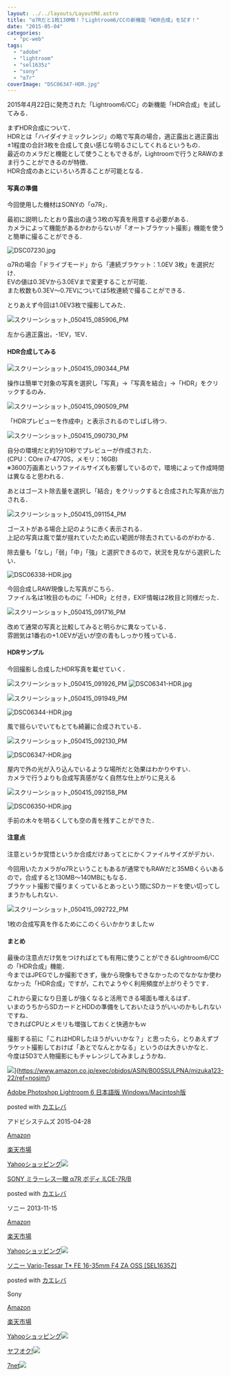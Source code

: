 ```yaml
---
layout: ../../layouts/LayoutMd.astro
title: "α7Rだと1枚130MB！？Lightroom6/CCの新機能「HDR合成」を試す！"
date: "2015-05-04"
categories: 
  - "pc-web"
tags: 
  - "adobe"
  - "lightroom"
  - "sel1635z"
  - "sony"
  - "α7r"
coverImage: "DSC06347-HDR.jpg"
---
```


2015年4月22日に発売された「Lightroom6/CC」の新機能「HDR合成」を試してみる．

まずHDR合成について．  
HDRとは「ハイダイナミックレンジ」の略で写真の場合，適正露出と適正露出±1程度の合計3枚を合成して良い感じな明るさにしてくれるというもの．  
最近のカメラだと機能として使うこともできるが，Lightroomで行うとRAWのまま行うことができるのが特徴．  
HDR合成のあとにいろいろ弄ることが可能となる．

#### 写真の準備

今回使用した機材はSONYの「α7R」．

最初に説明したとおり露出の違う3枚の写真を用意する必要がある．  
カメラによって機能があるかわからないが「オートブラケット撮影」機能を使うと簡単に撮ることができる．

![DSC07230.jpg](/archive/images/17366505145_d4407fcb86_b.jpg)

α7Rの場合「ドライブモード」から「連続ブラケット：1.0EV 3枚」を選択だけ．  
EVの値は0.3EVから3.0EVまで変更することが可能．  
また枚数も0.3EV～0.7EVについては5枚連続で撮ることができる．

とりあえず今回は1.0EV3枚で撮影してみた．

![スクリーンショット_050415_085906_PM](/archive/images/050415_085906_PM.jpg "スクリーンショット_050415_085906_PM")

左から適正露出，-1EV，1EV．

#### HDR合成してみる

![スクリーンショット_050415_090344_PM](/archive/images/050415_090344_PM.jpg "スクリーンショット_050415_090344_PM")

操作は簡単で対象の写真を選択し「写真」→「写真を結合」→「HDR」をクリックするのみ．

![スクリーンショット_050415_090509_PM](/archive/images/050415_090509_PM.jpg "スクリーンショット_050415_090509_PM")

「HDRプレビューを作成中」と表示されるのでしばし待つ．

![スクリーンショット_050415_090730_PM](/archive/images/050415_090730_PM.jpg "スクリーンショット_050415_090730_PM")

自分の環境だと約1分10秒でプレビューが作成された．  
(CPU：COre i7-4770S，メモリ：16GB)  
※3600万画素というファイルサイズも影響しているので，環境によって作成時間は異なると思われる．

あとはゴースト除去量を選択し「結合」をクリックすると合成された写真が出力される．

![スクリーンショット_050415_091154_PM](/archive/images/050415_091154_PM.jpg "スクリーンショット_050415_091154_PM")

ゴーストがある場合上記のように赤く表示される．  
上記の写真は風で葉が揺れていたため広い範囲が除去されているのがわかる．

除去量も「なし」「弱」「中」「強」と選択できるので，状況を見ながら選択したい．

![DSC06338-HDR.jpg](/archive/images/17366449095_5865a37b63_b.jpg)

今回合成しRAW現像した写真がこちら．  
ファイル名は1枚目のものに「-HDR」と付き，EXIF情報は2枚目と同様だった．

![スクリーンショット_050415_091716_PM](/archive/images/050415_091716_PM.jpg "スクリーンショット_050415_091716_PM")

改めて通常の写真と比較してみると明らかに異なっている．  
雰囲気は1番右の+1.0EVが近いが空の青もしっかり残っている．

#### HDRサンプル

今回撮影し合成したHDR写真を載せていく．

![スクリーンショット_050415_091926_PM](/archive/images/050415_091926_PM.jpg "スクリーンショット_050415_091926_PM") ![DSC06341-HDR.jpg](/archive/images/16743953354_9149120f85_b.jpg)

![スクリーンショット_050415_091949_PM](/archive/images/050415_091949_PM.jpg "スクリーンショット_050415_091949_PM")

![DSC06344-HDR.jpg](/archive/images/16746203763_79268e90b0_b.jpg)

風で揺らいでいてもとても綺麗に合成されている．

![スクリーンショット_050415_092130_PM](/archive/images/050415_092130_PM.jpg "スクリーンショット_050415_092130_PM")

![DSC06347-HDR.jpg](/archive/images/16746216393_c52ac74cd6_b.jpg)

屋内で外の光が入り込んでいるような場所だと効果はわかりやすい．  
カメラで行うよりも合成写真感がなく自然な仕上がりに見える

![スクリーンショット_050415_092158_PM](/archive/images/050415_092158_PM.jpg "スクリーンショット_050415_092158_PM")

![DSC06350-HDR.jpg](/archive/images/17340544686_51bf711686_b.jpg)

手前の木々を明るくしても空の青を残すことができた．

#### 注意点

注意というか覚悟というか合成だけあってとにかくファイルサイズがデカい．

今回用いたカメラがα7Rということもあるが通常でもRAWだと35MBくらいあるので，合成すると130MB～140MBにもなる．  
ブラケット撮影で撮りまくっているとあっという間にSDカードを使い切ってしまうかもしれない．

![スクリーンショット_050415_092722_PM](/archive/images/050415_092722_PM.jpg "スクリーンショット_050415_092722_PM")

1枚の合成写真を作るためにこのくらいかかりましたｗ

#### まとめ

最後の注意点だけ気をつければとても有用に使うことができるLightroom6/CCの「HDR合成」機能．  
今まではJPEGでしか撮影できず，後から現像もできなかったのでなかなか使わなかった「HDR合成」ですが，これでようやく利用頻度が上がりそうです．

これから夏になり日差しが強くなると活用できる場面も増えるはず．  
いまのうちからSDカードとHDDの準備をしておいたほうがいいのかもしれないですね．  
できればCPUとメモリも増強しておくと快適かもｗ

撮影する前に「これはHDRしたほうがいいかな？」と思ったら，とりあえずブラケット撮影しておけば「あとでなんとかなる」というのは大きいかなと．  
今度は5D3で人物撮影にもチャレンジしてみましょうかね．

![](/archive/images/513ZAPlqdpL._SL160_.jpg)](https://www.amazon.co.jp/exec/obidos/ASIN/B00SSULPNA/mizuka123-22/ref=nosim/)

[Adobe Photoshop Lightroom 6 日本語版 Windows/Macintosh版](https://www.amazon.co.jp/exec/obidos/ASIN/B00SSULPNA/mizuka123-22/ref=nosim/)

posted with [カエレバ](http://kaereba.com)

アドビシステムズ 2015-04-28

[Amazon](http://www.amazon.co.jp/gp/search?keywords=Adobe%20Photoshop%20Lightroom%206%20%93%FA%96%7B%8C%EA%94%C5%20Windows%2FMacintosh%94%C5&__mk_ja_JP=%83J%83%5E%83J%83i&tag=mizuka123-22)

[楽天市場](http://hb.afl.rakuten.co.jp/hgc/032b53ee.4b34c5ee.0f4a541e.f440145e/?pc=http%3A%2F%2Fsearch.rakuten.co.jp%2Fsearch%2Fmall%2FAdobe%2520Photoshop%2520Lightroom%25206%2520%25E6%2597%25A5%25E6%259C%25AC%25E8%25AA%259E%25E7%2589%2588%2520Windows%252FMacintosh%25E7%2589%2588%2F-%2Ff.1-p.1-s.1-sf.0-st.A-v.2%3Fx%3D0%26scid%3Daf_ich_link_urltxt%26m%3Dhttp%3A%2F%2Fm.rakuten.co.jp%2F)

[Yahooショッピング![](/archive/images/41SSfTbp1CL._SL160_.jpg)](//ck.jp.ap.valuecommerce.com/servlet/referral?sid=3066752&pid=881990642&vc_url=http%3A%2F%2Fsearch.shopping.yahoo.co.jp%2Fsearch%3Fp%3DAdobe%2520Photoshop%2520Lightroom%25206%2520%25E6%2597%25A5%25E6%259C%25AC%25E8%25AA%259E%25E7%2589%2588%2520Windows%252FMacintosh%25E7%2589%2588)

[SONY ミラーレス一眼 α7R ボディ ILCE-7R/B](https://www.amazon.co.jp/exec/obidos/ASIN/B00FXKLN58/mizuka123-22/ref=nosim/)

posted with [カエレバ](http://kaereba.com)

ソニー 2013-11-15

[Amazon](http://www.amazon.co.jp/gp/search?keywords=SONY%20%83~%83%89%81%5B%83%8C%83X%88%EA%8A%E1%20%83%BF7R%20%83%7B%83f%83B%20ILCE-7R%2FB&__mk_ja_JP=%83J%83%5E%83J%83i&tag=mizuka123-22)

[楽天市場](http://hb.afl.rakuten.co.jp/hgc/032b53ee.4b34c5ee.0f4a541e.f440145e/?pc=http%3A%2F%2Fsearch.rakuten.co.jp%2Fsearch%2Fmall%2FSONY%2520%25E3%2583%259F%25E3%2583%25A9%25E3%2583%25BC%25E3%2583%25AC%25E3%2582%25B9%25E4%25B8%2580%25E7%259C%25BC%2520%25CE%25B17R%2520%25E3%2583%259C%25E3%2583%2587%25E3%2582%25A3%2520ILCE-7R%252FB%2F-%2Ff.1-p.1-s.1-sf.0-st.A-v.2%3Fx%3D0%26scid%3Daf_ich_link_urltxt%26m%3Dhttp%3A%2F%2Fm.rakuten.co.jp%2F)

[Yahooショッピング![](/archive/images/41n4Q9z2xwL._SL160_.jpg)](//ck.jp.ap.valuecommerce.com/servlet/referral?sid=3066752&pid=881990642&vc_url=http%3A%2F%2Fsearch.shopping.yahoo.co.jp%2Fsearch%3Fp%3DSONY%2520%25E3%2583%259F%25E3%2583%25A9%25E3%2583%25BC%25E3%2583%25AC%25E3%2582%25B9%25E4%25B8%2580%25E7%259C%25BC%2520%25CE%25B17R%2520%25E3%2583%259C%25E3%2583%2587%25E3%2582%25A3%2520ILCE-7R%252FB)

[ソニー Vario-Tessar T\* FE 16-35mm F4 ZA OSS \[SEL1635Z\]](https://www.amazon.co.jp/exec/obidos/ASIN/B00NGTN25C/mizuka123-22/ref=nosim/)

posted with [カエレバ](http://kaereba.com)

Sony

[Amazon](http://www.amazon.co.jp/gp/search?keywords=%83%5C%83j%81%5B%20Vario-Tessar%20T%2A%20FE%2016-35mm%20F4%20ZA%20OSS%20%5BSEL1635Z%5D&__mk_ja_JP=%83J%83%5E%83J%83i&tag=mizuka123-22)

[楽天市場](http://hb.afl.rakuten.co.jp/hgc/032b53ee.4b34c5ee.0f4a541e.f440145e/?pc=http%3A%2F%2Fsearch.rakuten.co.jp%2Fsearch%2Fmall%2F%25E3%2582%25BD%25E3%2583%258B%25E3%2583%25BC%2520Vario-Tessar%2520T%252A%2520FE%252016-35mm%2520F4%2520ZA%2520OSS%2520%255BSEL1635Z%255D%2F-%2Ff.1-p.1-s.1-sf.0-st.A-v.2%3Fx%3D0%26scid%3Daf_ich_link_urltxt%26m%3Dhttp%3A%2F%2Fm.rakuten.co.jp%2F)

[Yahooショッピング![](//ad.jp.ap.valuecommerce.com/servlet/gifbanner?sid=3066752&pid=881990642)](//ck.jp.ap.valuecommerce.com/servlet/referral?sid=3066752&pid=881990642&vc_url=http%3A%2F%2Fsearch.shopping.yahoo.co.jp%2Fsearch%3Fp%3D%25E3%2582%25BD%25E3%2583%258B%25E3%2583%25BC%2520Vario-Tessar%2520T%252A%2520FE%252016-35mm%2520F4%2520ZA%2520OSS%2520%255BSEL1635Z%255D)

[ヤフオク!![](//ad.jp.ap.valuecommerce.com/servlet/gifbanner?sid=3066752&pid=881990645)](//ck.jp.ap.valuecommerce.com/servlet/referral?sid=3066752&pid=881990645&vc_url=http%3A%2F%2Fauctions.search.yahoo.co.jp%2Fsearch%3Fvo%3D%26ve%3D%26auccat%3D0%26aucminprice%3D%26aucmaxprice%3D%26aucmin_bidorbuy_price%3D%26aucmax_bidorbuy_price%3D%26loc_cd%3D0%26abatch%3D0%26istatus%3D0%26filtered%3D1%26ei%3DUTF-8%26tab_ex%3Dcommerce%26va%3D%25E3%2582%25BD%25E3%2583%258B%25E3%2583%25BC%2520Vario-Tessar%2520T%252A%2520FE%252016-35mm%2520F4%2520ZA%2520OSS%2520%255BSEL1635Z%255D)

[7net](//ck.jp.ap.valuecommerce.com/servlet/referral?sid=3066752&pid=881990643&vc_url=http%3A%2F%2Fwww.7netshopping.jp%2Fall%2Fsearch_result%2F-%2Fbprice%2Foff%2Fsort%2F0%2Fkword_in%2F%25E3%2582%25BD%25E3%2583%258B%25E3%2583%25BC%2520Vario-Tessar%2520T%252A%2520FE%252016-35mm%2520F4%2520ZA%2520OSS%2520%255BSEL1635Z%255D%2FallGoods%2Fon%2Fsubmit.x%2F30%2Fdisp_result%2F1%2Fsubmit.y%2F9%2Fprvlg%2Foff%2Fnobuy%2Fon%2FsetProduct%2Foff%2Foop%2Fon%2Fctgy%2Fall%2FfromKeywordSearch%2Ftrue)![](http://atq.ad.valuecommerce.com/servlet/atq/gifbanner?sid=3066752&pid=881990643)
